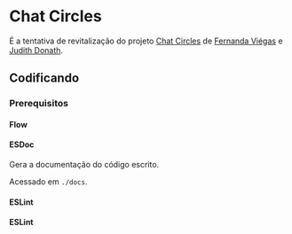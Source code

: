# Chat Circles

É a tentativa de revitalização do projeto [Chat Circles](http://alumni.media.mit.edu/~fviegas/projects/chatcircles/index.htm) de [Fernanda Viégas](http://fernandaviegas.com/) e [Judith Donath](http://smg.media.mit.edu/people/judith/).

## Codificando

### Prerequisitos

#### Flow

#### ESDoc

Gera a documentação do código escrito.

Acessado em `./docs`.

#### ESLint

#### ESLint